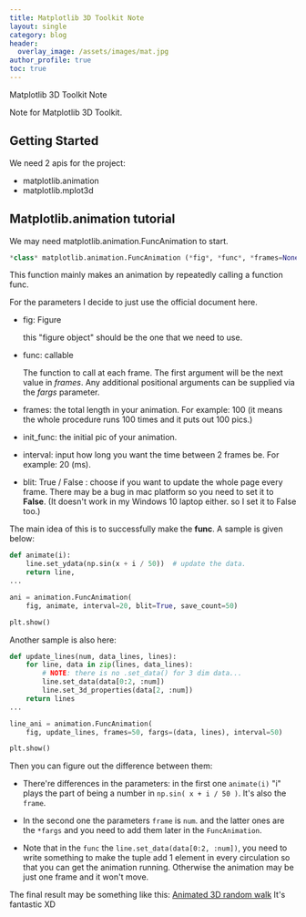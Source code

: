 ```yaml
---
title: Matplotlib 3D Toolkit Note
layout: single
category: blog
header:
  overlay_image: /assets/images/mat.jpg
author_profile: true
toc: true
---
```

Matplotlib 3D Toolkit Note

Note for Matplotlib 3D Toolkit. 

## Getting Started

We need 2 apis for the project:

* matplotlib.animation
* matplotlib.mplot3d

## Matplotlib.animation tutorial

We may need matplotlib.animation.FuncAnimation to start.
```python
*class* matplotlib.animation.FuncAnimation (*fig*, *func*, *frames=None*, *init_func=None*, *fargs=None*, *save_count=None*, ***, *cache_frame_data=True*, ***kwargs*)
```

This function mainly makes an animation by repeatedly calling a function func.

For the parameters I decide to just use the official document here.

* fig: Figure

  this "figure object" should be the one that we need to use.

* func: callable

  The function to call at each frame. The first argument will be the next value in *frames*. Any additional positional arguments can be supplied via the *fargs* parameter.

* frames: the total length in your animation. For example: 100 (it means the whole procedure runs 100 times and it puts out 100 pics.)

* init_func: the initial pic of your animation.

* interval: input how long you want the time between 2 frames be. For example: 20 (ms).

* blit: True / False : choose if you want to update the whole page every frame. There may be a bug in mac platform so you need to set it to **False**. (It doesn't work in my Windows 10 laptop either. so I set it to False too.)

The main idea of this is to successfully make the **func**. A sample is given below:

```python
def animate(i):
    line.set_ydata(np.sin(x + i / 50))  # update the data.
    return line,
...

ani = animation.FuncAnimation(
    fig, animate, interval=20, blit=True, save_count=50)

plt.show()
```

Another sample is also here:

```python
def update_lines(num, data_lines, lines):
    for line, data in zip(lines, data_lines):
        # NOTE: there is no .set_data() for 3 dim data...
        line.set_data(data[0:2, :num])
        line.set_3d_properties(data[2, :num])
    return lines
...

line_ani = animation.FuncAnimation(
    fig, update_lines, frames=50, fargs=(data, lines), interval=50)

plt.show()
```

Then you can figure out the difference between them:

* There're differences in the parameters: in the first one `animate(i)` "i" plays the part of being a number in `np.sin( x + i / 50 )`. It's also the `frame`.

* In the second one the parameters `frame` is `num`. and the latter ones are the `*fargs` and you need to add them later in the `FuncAnimation`.

* Note that in the `func` the `line.set_data(data[0:2, :num])`, you need to write something to make the tuple add 1 element in every circulation so that you can get the animation running. Otherwise the animation may be just one frame and it won't move.

The final result may be something like this: [Animated 3D random walk](https://matplotlib.org/gallery/animation/random_walk.html) It's fantastic XD